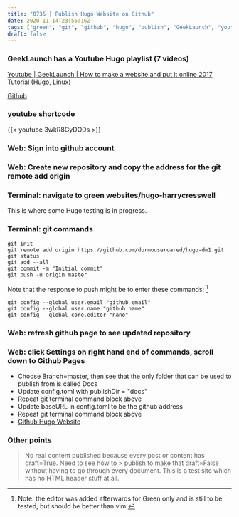 ```yaml
---
title: "0735 | Publish Hugo Website on Github"
date: 2020-11-14T23:56:16Z
tags: ["green", "git", "github", "hugo", "publish", "GeekLaunch", "youtube", "shortcode"]
draft: false
---
```

### GeekLaunch has a Youtube Hugo playlist (7 videos)
[Youtube | GeekLaunch | How to make a website and put it online 2017 Tutorial (Hugo, Linux)](https://www.youtube.com/watch?v=3wkR8GyDODs&list=PLwnSaD6BDfXIWCBwbZNTl7pc-mbon8LSi)

[Github](https://github.com)

### youtube shortcode

{{< youtube 3wkR8GyDODs >}}

### Web: Sign into github account

### Web: Create new repository and copy the address for the git remote add origin

### Terminal: navigate to green websites/hugo-harrycresswell
This is where some Hugo testing is in progress.

### Terminal: git commands
```
git init
git remote add origin https://github.com/dormouseroared/hugo-dm1.git
git status
git add --all
git commit -m "Initial commit"
git push -u origin master
```

Note that the response to push might be to enter these commands: [^1]
```
git config --global user.email "github email"
git config --global user.name "github name"
git config --global core.editor "nano"

```

### Web: refresh github page to see updated repository
### Web: click Settings on right hand end of commands, scroll down to Github Pages

* Choose Branch=master, then see that the only folder that can be used to publish from is called Docs
* Update config.toml with publishDir = "docs"
* Repeat git terminal command block above
* Update baseURL in config.toml to be the github address
* Repeat git terminal command block above
* [Github Hugo Website](https://dormouseroared.github.io/hugo-dm1)

### Other points

> No real content published because every post or content has draft=True. Need to see how to > publish to make that draft=False without having to go through every document.
> This is a test site which has no HTML header stuff at all.

[^1]: Note: the editor was added afterwards for Green only and is still to be tested, but should be better than vim.
